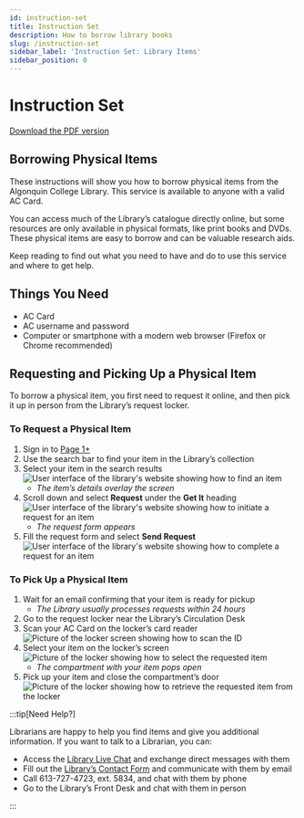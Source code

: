 ```yaml
---
id: instruction-set
title: Instruction Set
description: How to borrow library books
slug: /instruction-set
sidebar_label: 'Instruction Set: Library Items'
sidebar_position: 0
---
```


# Instruction Set

[Download the PDF version](@site/static/portfolio/instruction-set/instruction-set.pdf)

## Borrowing Physical Items

These instructions will show you how to borrow physical items from the Algonquin College Library. This service is available to anyone with a valid AC Card.

You can access much of the Library’s catalogue directly online, but some resources are only available in physical formats, like print books and DVDs. These physical items are easy to borrow and can be valuable research aids.

Keep reading to find out what you need to have and do to use this service and where to get help.

## Things You Need

- AC Card
- AC username and password
- Computer or smartphone with a modern web browser (Firefox or Chrome recommended)

## Requesting and Picking Up a Physical Item

To borrow a physical item, you first need to request it online, and then pick it up in person from the Library’s request locker.

### To Request a Physical Item

1. Sign in to [Page 1+](https://librarysearch.algonquincollege.com/)
1. Use the search bar to find your item in the Library’s collection
1. Select your item in the search results  
![User interface of the library's website showing how to find an item](@site/static/portfolio/instruction-set/fig-1.png)  
    - *The item’s details overlay the screen*  
1. Scroll down and select **Request** under the **Get It** heading  
![User interface of the library's website showing how to initiate a request for an item](@site/static/portfolio/instruction-set/fig-2.png)  
    - *The request form appears*  
1. Fill the request form and select **Send Request**
![User interface of the library's website showing how to complete a request for an item](@site/static/portfolio/instruction-set/fig-3.png)

### To Pick Up a Physical Item

1. Wait for an email confirming that your item is ready for pickup
    - *The Library usually processes requests within 24 hours*
1. Go to the request locker near the Library’s Circulation Desk
1. Scan your AC Card on the locker’s card reader
![Picture of the locker screen showing how to scan the ID](@site/static/portfolio/instruction-set/fig-4.png)
1. Select your item on the locker’s screen
![Picture of the locker showing how to select the requested item](@site/static/portfolio/instruction-set/fig-5.png)  
    - *The compartment with your item pops open*
1. Pick up your item and close the compartment’s door
![Picture of the locker showing how to retrieve the requested item from the locker](@site/static/portfolio/instruction-set/fig-6.png)

:::tip[Need Help?]

Librarians are happy to help you find items and give you additional information. If you want to talk to a Librarian, you can:
- Access the [Library Live Chat](https://www.algonquincollege.com/library/) and exchange direct messages with them
- Fill out the [Library’s Contact Form](https://algonquincollege.libguides.com/about/contact-us) and communicate with them by email
- Call 613-727-4723, ext. 5834, and chat with them by phone
- Go to the Library’s Front Desk and chat with them in person

:::
